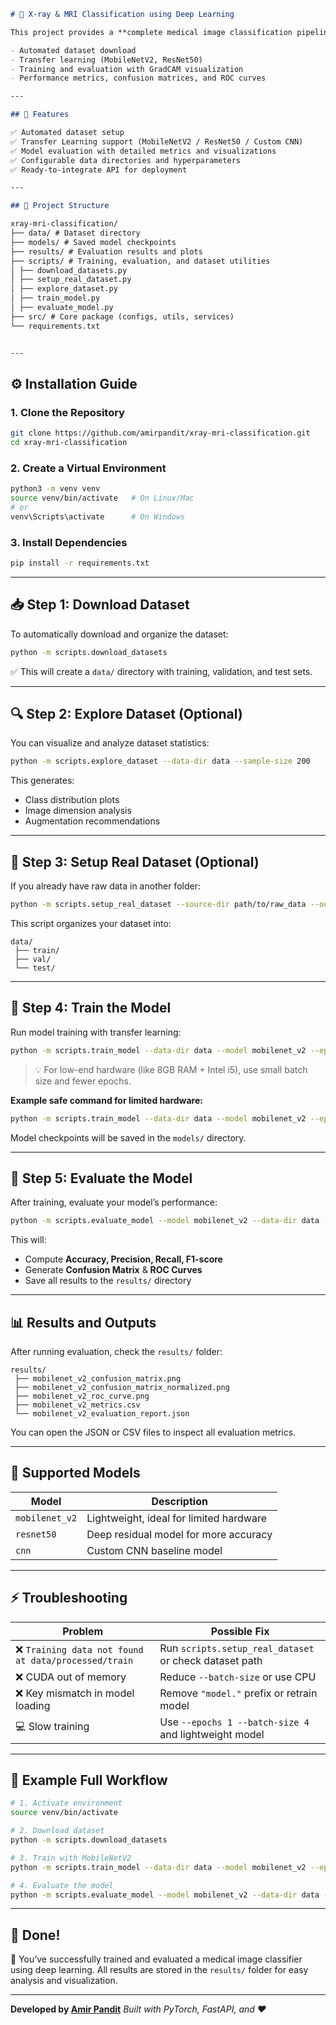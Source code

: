 ```markdown
# 🧠 X-ray & MRI Classification using Deep Learning

This project provides a **complete medical image classification pipeline** built with **FastAPI + PyTorch**, including:

- Automated dataset download
- Transfer learning (MobileNetV2, ResNet50)
- Training and evaluation with GradCAM visualization
- Performance metrics, confusion matrices, and ROC curves

---

## 🚀 Features

✅ Automated dataset setup  
✅ Transfer Learning support (MobileNetV2 / ResNet50 / Custom CNN)  
✅ Model evaluation with detailed metrics and visualizations  
✅ Configurable data directories and hyperparameters  
✅ Ready-to-integrate API for deployment

---

## 🧩 Project Structure

xray-mri-classification/
├── data/ # Dataset directory
├── models/ # Saved model checkpoints
├── results/ # Evaluation results and plots
├── scripts/ # Training, evaluation, and dataset utilities
│ ├── download_datasets.py
│ ├── setup_real_dataset.py
│ ├── explore_dataset.py
│ ├── train_model.py
│ ├── evaluate_model.py
├── src/ # Core package (configs, utils, services)
└── requirements.txt


---
```

## ⚙️ Installation Guide

### 1. Clone the Repository
```bash
git clone https://github.com/amirpandit/xray-mri-classification.git
cd xray-mri-classification
````

### 2. Create a Virtual Environment

```bash
python3 -m venv venv
source venv/bin/activate   # On Linux/Mac
# or
venv\Scripts\activate      # On Windows
```

### 3. Install Dependencies

```bash
pip install -r requirements.txt
```

---

## 📥 Step 1: Download Dataset

To automatically download and organize the dataset:

```bash
python -m scripts.download_datasets
```

✅ This will create a `data/` directory with training, validation, and test sets.

---

## 🔍 Step 2: Explore Dataset (Optional)

You can visualize and analyze dataset statistics:

```bash
python -m scripts.explore_dataset --data-dir data --sample-size 200
```

This generates:

- Class distribution plots
- Image dimension analysis
- Augmentation recommendations

---

## 🧰 Step 3: Setup Real Dataset (Optional)

If you already have raw data in another folder:

```bash
python -m scripts.setup_real_dataset --source-dir path/to/raw_data --output-dir data
```

This script organizes your dataset into:

```
data/
 ├── train/
 ├── val/
 └── test/
```

---

## 🧠 Step 4: Train the Model

Run model training with transfer learning:

```bash
python -m scripts.train_model --data-dir data --model mobilenet_v2 --epochs 3 --batch-size 4
```

> 💡 For low-end hardware (like 8GB RAM + Intel i5), use small batch size and fewer epochs.

**Example safe command for limited hardware:**

```bash
python -m scripts.train_model --data-dir data --model mobilenet_v2 --epochs 1 --batch-size 4
```

Model checkpoints will be saved in the `models/` directory.

---

## 🧪 Step 5: Evaluate the Model

After training, evaluate your model’s performance:

```bash
python -m scripts.evaluate_model --model mobilenet_v2 --data-dir data --models-dir models --results-dir results
```

This will:

- Compute **Accuracy, Precision, Recall, F1-score**
- Generate **Confusion Matrix** & **ROC Curves**
- Save all results to the `results/` directory

---

## 📊 Results and Outputs

After running evaluation, check the `results/` folder:

```
results/
 ├── mobilenet_v2_confusion_matrix.png
 ├── mobilenet_v2_confusion_matrix_normalized.png
 ├── mobilenet_v2_roc_curve.png
 ├── mobilenet_v2_metrics.csv
 └── mobilenet_v2_evaluation_report.json
```

You can open the JSON or CSV files to inspect all evaluation metrics.

---

## 🧩 Supported Models

| Model          | Description                             |
| -------------- | --------------------------------------- |
| `mobilenet_v2` | Lightweight, ideal for limited hardware |
| `resnet50`     | Deep residual model for more accuracy   |
| `cnn`          | Custom CNN baseline model               |

---

## ⚡ Troubleshooting

| Problem                                              | Possible Fix                                           |
| ---------------------------------------------------- | ------------------------------------------------------ |
| ❌ `Training data not found at data/processed/train` | Run `scripts.setup_real_dataset` or check dataset path |
| ❌ CUDA out of memory                                | Reduce `--batch-size` or use CPU                       |
| ❌ Key mismatch in model loading                     | Remove `"model."` prefix or retrain model              |
| 💻 Slow training                                     | Use `--epochs 1 --batch-size 4` and lightweight model  |

---

## 🧠 Example Full Workflow

```bash
# 1. Activate environment
source venv/bin/activate

# 2. Download dataset
python -m scripts.download_datasets

# 3. Train with MobileNetV2
python -m scripts.train_model --data-dir data --model mobilenet_v2 --epochs 1 --batch-size 4

# 4. Evaluate the model
python -m scripts.evaluate_model --model mobilenet_v2 --data-dir data --models-dir models --results-dir results
```

---

## 🏁 Done!

🎉 You’ve successfully trained and evaluated a medical image classifier using deep learning.
All results are stored in the `results/` folder for easy analysis and visualization.

---

**Developed by [Amir Pandit](https://www.amirpandit.com.np/#/about)**
_Built with PyTorch, FastAPI, and ❤️_

